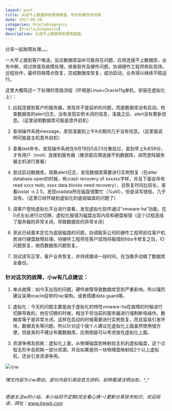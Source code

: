 ```yaml
---
layout: post
title: 从连不上数据库到更换磁盘，软件到硬件的诊断
date: 2017-09-20
categories: OracleDiagnosis
tags: [Oracle,Diagnosis]
description: 从连不上数据库到更换磁盘。
---
```


分享一起故障处理。。。

一大早上接到客户电话，反应数据库监听可能存在问题，应用连接不上数据库，业务中断，经过排查及故障处理，排查软件及硬件问题，协调硬件工程师奔赴现场，远程协作，最终将故障点恢复，完成数据库恢复，成功启动，业务得以继续平稳运行。

这里大概简述一下处理的思路流程（环境是Linux+Oracle11g单机，安装在虚拟化上）：

1. 远程连接到客户的服务器，发现并不是监听的问题，而是数据库没有启动。检查数据库的alert日志，没有发现实例关闭的信息，凌晨之后，alert没有更新信息。（这里说明数据库可能是意外宕机）

2. 查询操作系统message，发现凌晨到上午9点期间几乎没有信息。（这里面说明可能是主机意外宕机）

3. 查看last命令，发现操作系统在9月19日0点23分重启过，直到早上8点59分，才有用户（root）连接到服务器（推测是应用连接不到数据库，进而登陆服务器主机进行查看）

4. 尝试启动数据库，观察alert日志，发现数据库需要进行实例恢复（在alter database open的时候，有crash recovery of xxxxxx字样，并且下面会伴有read xxxx redo, xxxx data blocks need recovery），且恢复时间比较长，查看iostat -x 2 5，发现oradata所在磁盘很繁忙（%util），但是读写很低，几乎没有。（这里已经怀疑到虚拟化的底层磁盘的问题了）

5. 请客户登陆虚拟化平台进行查看，发现虚拟化软件通过“vmware-ha”功能，在0点左右进行过切换，虚拟化报错为磁盘出现内存和硬盘报错（这个过程造成了服务器的异常关闭，导致数据库的异常关闭）

6. 至此已经基本定位为底层磁盘的问题，协调联系公司的硬件工程师前往客户机房进行硬盘故障处理，待硬件工程师在客户现场将报错的hba卡修复之后，IO问题恢复，继而数据库问题恢复。

7. 测试读写正常，客户业务恢复。并持续跟进一段时间，在当晚手动做了数据库全备份。


### 针对这次的故障，小w有几点建议：

1. 单点故障：如今天出现的问题，硬件故障导致数据库受到严重影响。所以强烈建议采用oracle自带的rac架构，或者搭建data guard等。

2. 虚拟化：今天的问题主要是由于虚拟化的特性vmware-ha在故障的时候进行切换导致的。他在切换的时候，相当于将当前的服务器进行强制断电操作。数据库等于是异常关闭。这样在启动的时候需要进行实例恢复，而且容易引发坏块，数据丢失等问题。所以针对这个我个人建议在虚拟化上面虽然使用很方便，但是真的不建议布置数据库，应用倒是可以考虑放在虚拟化上面。

3. 资源争用及损耗：虚拟化上面，从物理磁盘到映射给主机的虚拟磁盘，这个过程无形中会损耗一部分资源。并且如果是同一块物理盘映射给2个以上虚拟机，还会引发资源争用。






![小w](https://wx2.sinaimg.cn/mw1024/891ecf4fly1fr361nvrcnj207w07sad7.jpg)

###### 博文内容为小w原创，部分内容引用自官方资料，如转载请注明出处。^_^

###### 感谢关注w的小站，本小站将不定期(完全看心情～)更新分享技术知识，欢迎阅读，网址：www.itwwb.com



